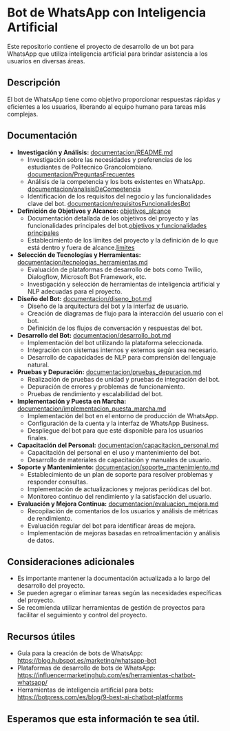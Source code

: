 # Bot de WhatsApp con Inteligencia Artificial

Este repositorio contiene el proyecto de desarrollo de un bot para WhatsApp que utiliza inteligencia artificial para brindar asistencia a los usuarios en diversas áreas.

## Descripción

El bot de WhatsApp tiene como objetivo proporcionar respuestas rápidas y eficientes a los usuarios, liberando al equipo humano para tareas más complejas.

## Documentación

* **Investigación y Análisis:** [documentacion/README.md](documentacion/README.md)
    * Investigación sobre las necesidades y preferencias de los estudiantes de Politecnico Grancolombiano. [documentacion/PreguntasFrecuentes](documentacion/PreguntasFrecuentes.md#)
    * Análisis de la competencia y los bots existentes en WhatsApp. [documentacion/analisisDeCompetencia](documentacion/analizisDeCompetencia.md#)
    * Identificación de los requisitos del negocio y las funcionalidades clave del bot.  [documentacion/requisitosFuncionalidesBot](documentacion/requisitosFuncionalidesBot.md)
* **Definición de Objetivos y Alcance:** [objetivos_alcance](objetivosyalcance/README.md)
    * Documentación detallada de los objetivos del proyecto y las funcionalidades principales del bot.[objetivos y funcionalidades principales](objetivosyalcance/objetivoyfuncionalidad.md)
    * Establecimiento de los límites del proyecto y la definición de lo que está dentro y fuera de alcance.[limites](objetivosyalcance/limitesProyecto.md)
* **Selección de Tecnologías y Herramientas:** [documentacion/tecnologias_herramientas.md](documentacion/tecnologias_herramientas.md)
    * Evaluación de plataformas de desarrollo de bots como Twilio, Dialogflow, Microsoft Bot Framework, etc.
    * Investigación y selección de herramientas de inteligencia artificial y NLP adecuadas para el proyecto.
* **Diseño del Bot:** [documentacion/diseno_bot.md](documentacion/diseno_bot.md)
    * Diseño de la arquitectura del bot y la interfaz de usuario.
    * Creación de diagramas de flujo para la interacción del usuario con el bot.
    * Definición de los flujos de conversación y respuestas del bot.
* **Desarrollo del Bot:** [documentacion/desarrollo_bot.md](documentacion/desarrollo_bot.md)
    * Implementación del bot utilizando la plataforma seleccionada.
    * Integración con sistemas internos y externos según sea necesario.
    * Desarrollo de capacidades de NLP para comprensión del lenguaje natural.
* **Pruebas y Depuración:** [documentacion/pruebas_depuracion.md](documentacion/pruebas_depuracion.md)
    * Realización de pruebas de unidad y pruebas de integración del bot.
    * Depuración de errores y problemas de funcionamiento.
    * Pruebas de rendimiento y escalabilidad del bot.
* **Implementación y Puesta en Marcha:** [documentacion/implementacion_puesta_marcha.md](documentacion/implementacion_puesta_marcha.md)
    * Implementación del bot en el entorno de producción de WhatsApp.
    * Configuración de la cuenta y la interfaz de WhatsApp Business.
    * Despliegue del bot para que esté disponible para los usuarios finales.
* **Capacitación del Personal:** [documentacion/capacitacion_personal.md](documentacion/capacitacion_personal.md)
    * Capacitación del personal en el uso y mantenimiento del bot.
    * Desarrollo de materiales de capacitación y manuales de usuario.
* **Soporte y Mantenimiento:** [documentacion/soporte_mantenimiento.md](documentacion/soporte_mantenimiento.md)
    * Establecimiento de un plan de soporte para resolver problemas y responder consultas.
    * Implementación de actualizaciones y mejoras periódicas del bot.
    * Monitoreo continuo del rendimiento y la satisfacción del usuario.
* **Evaluación y Mejora Continua:** [documentacion/evaluacion_mejora.md](documentacion/evaluacion_mejora.md)
    * Recopilación de comentarios de los usuarios y análisis de métricas de rendimiento.
    * Evaluación regular del bot para identificar áreas de mejora.
    * Implementación de mejoras basadas en retroalimentación y análisis de datos.

## Consideraciones adicionales

* Es importante mantener la documentación actualizada a lo largo del desarrollo del proyecto.
* Se pueden agregar o eliminar tareas según las necesidades específicas del proyecto.
* Se recomienda utilizar herramientas de gestión de proyectos para facilitar el seguimiento y control del proyecto.

## Recursos útiles

* Guía para la creación de bots de WhatsApp: https://blog.hubspot.es/marketing/whatsapp-bot
* Plataformas de desarrollo de bots de WhatsApp: https://influencermarketinghub.com/es/herramientas-chatbot-whatsapp/
* Herramientas de inteligencia artificial para bots: https://botpress.com/es/blog/9-best-ai-chatbot-platforms

## Esperamos que esta información te sea útil.
```markdown
